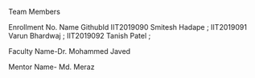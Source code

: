 Team Members

Enrollment No.	Name	GithubId
IIT2019090	Smitesh Hadape ; 
IIT2019091	Varun Bhardwaj ; 
IIT2019092	Tanish Patel ; 

Faculty Name-Dr. Mohammed Javed

Mentor Name- Md. Meraz
